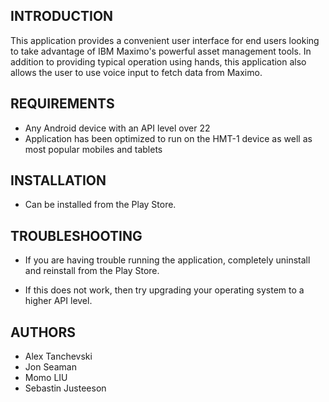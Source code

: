INTRODUCTION
------------

This application provides a convenient user interface for end users looking to take advantage of IBM Maximo's powerful asset management tools. In addition to providing typical operation using hands, this application also allows the user to use voice input to fetch data from Maximo.

REQUIREMENTS
------------

- Any Android device with an API level over 22
- Application has been optimized to run on the HMT-1 device as well as most popular mobiles and tablets

INSTALLATION
------------
 
- Can be installed from the Play Store.

TROUBLESHOOTING
---------------

* If you are having trouble running the application, completely uninstall and reinstall from the Play Store.

* If this does not work, then try upgrading your operating system to a higher API level.

AUTHORS
---------------

* Alex Tanchevski
* Jon Seaman
* Momo LIU
* Sebastin Justeeson